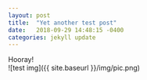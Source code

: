 ```yaml
---
layout: post
title:  "Yet another test post"
date:   2018-09-29 14:48:15 -0400
categories: jekyll update
---
```

Hooray!  
![test img]({{ site.baseurl }}/img/pic.png)